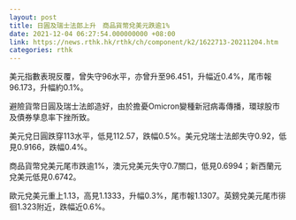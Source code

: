 ```yaml
---
layout: post
title: 日圓及瑞士法郎上升　商品貨幣兌美元跌逾1%
date: 2021-12-04 06:27:54.000000000 +08:00
link: https://news.rthk.hk/rthk/ch/component/k2/1622713-20211204.htm
categories: rthk
---
```


美元指數表現反覆，曾失守96水平，亦曾升至96.451，升幅近0.4%，尾市報96.173，升幅約0.1%。

避險貨幣日圓及瑞士法郎造好，由於擔憂Omicron變種新冠病毒傳播，環球股市及債券孳息率下挫所致。

美元兌日圓跌穿113水平，低見112.57，跌幅0.5%。美元兌瑞士法郎失守0.92，低見0.9166，跌幅0.4%。

商品貨幣兌美元尾市跌逾1%，澳元兌美元失守0.7關口，低見0.6994；新西蘭元兌美元低見0.6742。

歐元兌美元重上1.13，高見1.1333，升幅0.3%，尾市報1.1307。英鎊兌美元尾市徘徊1.323附近，跌幅近0.6%。

